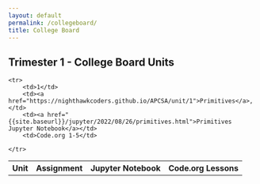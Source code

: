 ```yaml
---
layout: default
permalink: /collegeboard/
title: College Board
---
```

## Trimester 1 - College Board Units

<table>
    <tr>
     <th>Unit</th>
     <th>Assignment</th>
     <th>Jupyter Notebook</th>
     <th>Code.org Lessons</th>
    </tr>

    <tr>
        <td>1</td>
        <td><a href="https://nighthawkcoders.github.io/APCSA/unit/1">Primitives</a>,</td>
        <td><a href="{{site.baseurl}}/jupyter/2022/08/26/primitives.html">Primitives Jupyter Notebook</a></td>
        <td>Code.org 1-5</td>
        
    </tr>

</table>